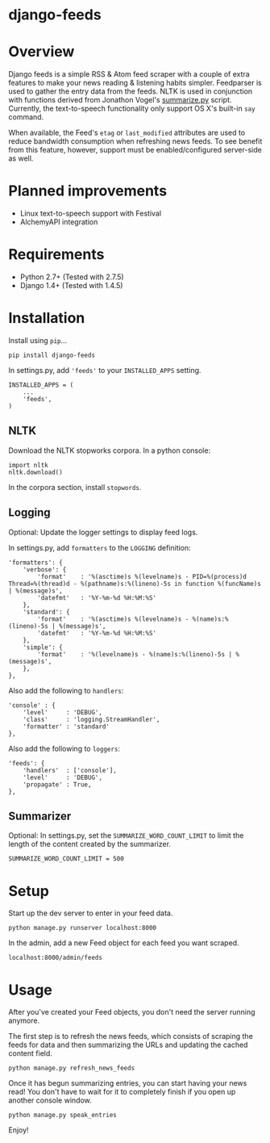django-feeds
============

Overview
========

Django feeds is a simple RSS & Atom feed scraper with a couple of extra features to make your news reading & listening habits simpler.  Feedparser is used to gather the entry data from the feeds. NLTK is used in conjunction with functions derived from Jonathon Vogel's [summarize.py][summarize] script.  Currently, the text-to-speech functionality only support OS X's built-in `say` command.

When available, the Feed's `etag` or `last_modified` attributes are used to reduce bandwidth consumption when refreshing news feeds.  To see benefit from this feature, however, support must be enabled/configured server-side as well.

Planned improvements
====================

* Linux text-to-speech support with Festival
* AlchemyAPI integration

Requirements
============

* Python 2.7+ (Tested with 2.7.5)
* Django 1.4+ (Tested with 1.4.5)

Installation
============

Install using `pip`...

    pip install django-feeds

In settings.py, add `'feeds'` to your `INSTALLED_APPS` setting.

    INSTALLED_APPS = (
        ...
        'feeds',        
    )

NLTK
----

Download the NLTK stopworks corpora.  In a python console:

    import nltk
    nltk.download()

In the corpora section, install `stopwords`.

Logging
-------

Optional: Update the logger settings to display feed logs.

In settings.py, add `formatters` to the `LOGGING` definition:

    'formatters': {
        'verbose': {
            'format'    : '%(asctime)s %(levelname)s - PID=%(process)d Thread=%(thread)d - %(pathname)s:%(lineno)-5s in function %(funcName)s | %(message)s',
            'datefmt'   : '%Y-%m-%d %H:%M:%S'
        },
        'standard': {
            'format'    : '%(asctime)s %(levelname)s - %(name)s:%(lineno)-5s | %(message)s',
            'datefmt'   : '%Y-%m-%d %H:%M:%S'
        },
        'simple': {
            'format'    : '%(levelname)s - %(name)s:%(lineno)-5s | %(message)s',
        },
    },

Also add the following to `handlers`:

    'console' : {
        'level'     : 'DEBUG',
        'class'     : 'logging.StreamHandler',
        'formatter' : 'standard'
    },

Also add the following to `loggers`:

    'feeds': {
        'handlers'  : ['console'],
        'level'     : 'DEBUG',
        'propagate' : True,
    },

Summarizer
----------

Optional: In settings.py, set the `SUMMARIZE_WORD_COUNT_LIMIT` to limit the length of the content created by the summarizer.

    SUMMARIZE_WORD_COUNT_LIMIT = 500

Setup
=====

Start up the dev server to enter in your feed data.

    python manage.py runserver localhost:8000

In the admin, add a new Feed object for each feed you want scraped.

    localhost:8000/admin/feeds

Usage
=====

After you've created your Feed objects, you don't need the server running anymore.

The first step is to refresh the news feeds, which consists of scraping the feeds for data and then summarizing the URLs and updating the cached content field.

    python manage.py refresh_news_feeds

Once it has begun summarizing entries, you can start having your news read! You don't have to wait for it to completely finish if you open up another console window.

    python manage.py speak_entries

Enjoy!

[summarize]: https://github.com/Rotten194/summarize.py